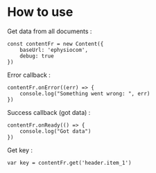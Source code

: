 # How to use

Get data from all documents :
```
const contentFr = new Content({
	baseUrl: 'ephysiocom',
	debug: true
})
```

Error callback :
```
contentFr.onError((err) => {
	console.log("Something went wrong: ", err)
})
```

Success callback (got data) :
```
contentFr.onReady(() => {
	console.log("Got data")
})
```

Get key :
```
var key = contentFr.get('header.item_1')
```